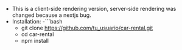 - This is a client-side rendering version, server-side rendering was changed because a nextjs bug. 
- Installation:
    -```bash
   - git clone https://github.com/tu_usuario/car-rental.git
   - cd car-rental
   - npm install
